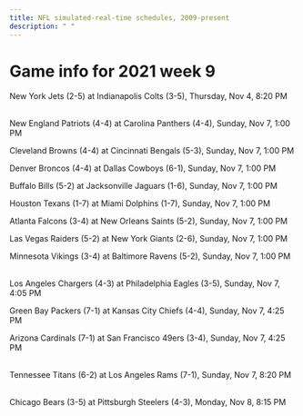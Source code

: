 ```yaml
---
title: NFL simulated-real-time schedules, 2009-present
description: " "
---
```


# Game info for 2021 week 9

New York Jets (2-5) at Indianapolis Colts (3-5), Thursday, Nov 4, 8:20 PM

<br/>New England Patriots (4-4) at Carolina Panthers (4-4), Sunday, Nov 7, 1:00 PM

Cleveland Browns (4-4) at Cincinnati Bengals (5-3), Sunday, Nov 7, 1:00 PM

Denver Broncos (4-4) at Dallas Cowboys (6-1), Sunday, Nov 7, 1:00 PM

Buffalo Bills (5-2) at Jacksonville Jaguars (1-6), Sunday, Nov 7, 1:00 PM

Houston Texans (1-7) at Miami Dolphins (1-7), Sunday, Nov 7, 1:00 PM

Atlanta Falcons (3-4) at New Orleans Saints (5-2), Sunday, Nov 7, 1:00 PM

Las Vegas Raiders (5-2) at New York Giants (2-6), Sunday, Nov 7, 1:00 PM

Minnesota Vikings (3-4) at Baltimore Ravens (5-2), Sunday, Nov 7, 1:00 PM

<br/>Los Angeles Chargers (4-3) at Philadelphia Eagles (3-5), Sunday, Nov 7, 4:05 PM

Green Bay Packers (7-1) at Kansas City Chiefs (4-4), Sunday, Nov 7, 4:25 PM

Arizona Cardinals (7-1) at San Francisco 49ers (3-4), Sunday, Nov 7, 4:25 PM

<br/>Tennessee Titans (6-2) at Los Angeles Rams (7-1), Sunday, Nov 7, 8:20 PM

<br/>Chicago Bears (3-5) at Pittsburgh Steelers (4-3), Monday, Nov 8, 8:15 PM

